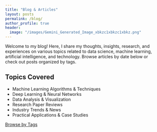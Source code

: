```yaml
---
title: "Blog & Articles"
layout: posts
permalink: /blog/
author_profile: true
header:
  image: "/images/Gemini_Generated_Image_xbkzc1xbkzc1xbkz.png"
---
```


Welcome to my blog! Here, I share my thoughts, insights, research, and experiences on various topics related to data science, machine learning, artificial intelligence, and technology. Browse articles by date below or check out posts organized by tags.

## Topics Covered

- Machine Learning Algorithms & Techniques
- Deep Learning & Neural Networks
- Data Analysis & Visualization
- Research Paper Reviews
- Industry Trends & News
- Practical Applications & Case Studies

[Browse by Tags](#)
